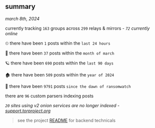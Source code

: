 
## summary
_march 8th, 2024_

currently tracking `163` groups across `299` relays & mirrors - _`72` currently online_

⏲ there have been `1` posts within the `last 24 hours`

🦈 there have been `37` posts within the `month of march`

🪐 there have been `690` posts within the `last 90 days`

🏚 there have been `509` posts within the `year of 2024`

🦕 there have been `9791` posts `since the dawn of ransomwatch`

there are `96` custom parsers indexing posts

_`20` sites using v2 onion services are no longer indexed - [support.torproject.org](https://support.torproject.org/onionservices/v2-deprecation/)_

> see the project [README](https://github.com/joshhighet/ransomwatch#ransomwatch--) for backend technicals
